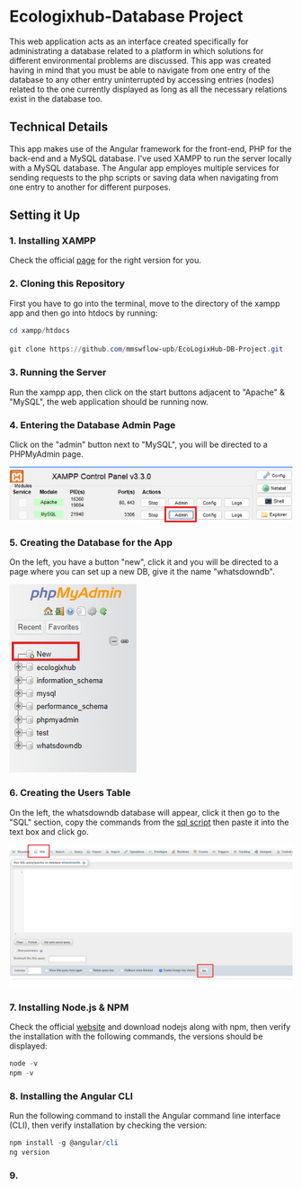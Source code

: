 # Ecologixhub-Database Project

This web application acts as an interface created specifically for administrating a database related to a platform 
in which solutions for different environmental problems are discussed. This app was created having in mind that you must 
be able to navigate from one entry of the database to any other entry uninterrupted by accessing entries (nodes) related 
to the one currently displayed as long as all the necessary relations exist in the database too.

## Technical Details

This app makes use of the Angular framework for the front-end, PHP for the back-end and a MySQL database. I've used XAMPP to run the server locally 
with a MySQL database. The Angular app employes multiple services for sending requests to the php scripts or saving data when navigating from one 
entry to another for different purposes.

## Setting it Up

### 1. Installing XAMPP

Check the official [page](https://www.apachefriends.org/) for the right version for you.

### 2. Cloning this Repository

First you have to go into the terminal, move to the directory of the xampp app and then go into htdocs by running:

```powershell
cd xampp/htdocs

git clone https://github.com/mmswflow-upb/EcoLogixHub-DB-Project.git
```

### 3. Running the Server

Run the xampp app, then click on the start buttons adjacent to "Apache" & "MySQL", the web application should be running now.

### 4. Entering the Database Admin Page

Click on the "admin" button next to "MySQL", you will be directed to a PHPMyAdmin page. 

![ss1](Ss1.png)

### 5. Creating the Database for the App

On the left, you have a button "new", click it and you will be directed to a page where you can set up a new DB, give it the name "whatsdowndb".

![ss2](ss2.png)

### 6. Creating the Users Table

On the left, the whatsdowndb database will appear, click it then go to the "SQL" section, copy the commands from the [sql script](db_creation_script.sql) then paste it into the text box and click go.

![ss3](ss3.png)

### 7. Installing Node.js & NPM

Check the official [website](https://nodejs.org/) and download nodejs along with npm, then verify the installation with the following commands, the versions should be displayed:

```powershell
node -v
npm -v
```

### 8. Installing the Angular CLI

Run the following command to install the Angular command line interface (CLI), then verify installation by checking the version: 

```powershell
npm install -g @angular/cli
ng version
```

### 9. 
